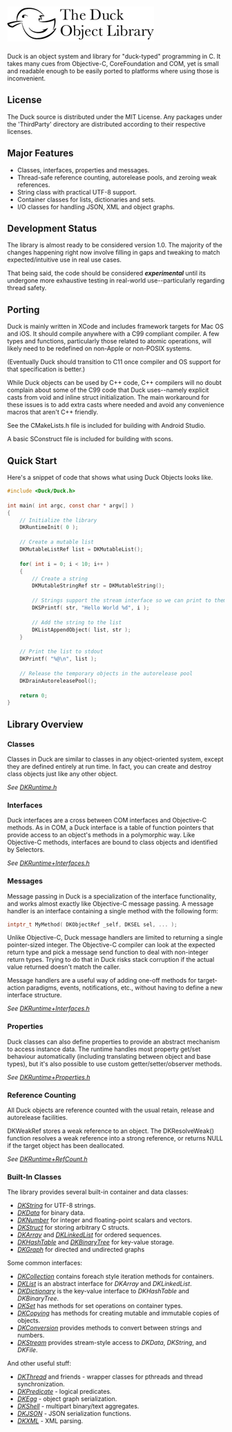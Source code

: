 # ![The Duck Object Library](DuckLogo.png)

Duck is an object system and library for "duck-typed" programming in C. It takes
many cues from Objective-C, CoreFoundation and COM, yet is small and readable
enough to be easily ported to platforms where using those is inconvenient.


## License

The Duck source is distributed under the MIT License. Any packages under the
'ThirdParty' directory are distributed according to their respective licenses.


## Major Features

* Classes, interfaces, properties and messages.
* Thread-safe reference counting, autorelease pools, and zeroing weak references.
* String class with practical UTF-8 support.
* Container classes for lists, dictionaries and sets.
* I/O classes for handling JSON, XML and object graphs.


## Development Status

The library is almost ready to be considered version 1.0. The majority of the changes
happening right now involve filling in gaps and tweaking to match expected/intuitive
use in real use cases.

That being said, the code should be considered ***experimental*** until its undergone
more exhaustive testing in real-world use--particularly regarding thread safety.


## Porting

Duck is mainly written in XCode and includes framework targets for Mac OS and iOS. It
should compile anywhere with a C99 compliant compiler. A few types and functions,
particularly those related to atomic operations, will likely need to be redefined
on non-Apple or non-POSIX systems.

(Eventually Duck should transition to C11 once compiler and OS support for that
specification is better.)

While Duck objects can be used by C++ code, C++ compilers will no doubt complain
about some of the C99 code that Duck uses--namely explicit casts from void and
inline struct initialization. The main workaround for these issues is to add extra
casts where needed and avoid any convenience macros that aren't C++ friendly.

See the CMakeLists.h file is included for building with Android Studio.

A basic SConstruct file is included for building with scons.


## Quick Start

Here's a snippet of code that shows what using Duck Objects looks like.

```C
#include <Duck/Duck.h>

int main( int argc, const char * argv[] )
{
    // Initialize the library
    DKRuntimeInit( 0 );
    
    // Create a mutable list
    DKMutableListRef list = DKMutableList();
    
    for( int i = 0; i < 10; i++ )
    {
        // Create a string
        DKMutableStringRef str = DKMutableString();
        
        // Strings support the stream interface so we can print to them thusly
        DKSPrintf( str, "Hello World %d", i );

        // Add the string to the list
        DKListAppendObject( list, str );
    }
    
    // Print the list to stdout
    DKPrintf( "%@\n", list );
    
    // Release the temporary objects in the autorelease pool
    DKDrainAutoreleasePool();

    return 0;
}
```


## Library Overview

### Classes

Classes in Duck are similar to classes in any object-oriented system, except
they are defined entirely at run time. In fact, you can create and destroy class
objects just like any other object.

*See [DKRuntime.h](Source/DKRuntime.h)*

### Interfaces

Duck interfaces are a cross between COM interfaces and Objective-C methods. As
in COM, a Duck interface is a table of function pointers that provide access to
an object's methods in a polymorphic way. Like Objective-C methods, interfaces
are bound to class objects and identified by Selectors.

*See [DKRuntime+Interfaces.h](Source/DKRuntime+Interfaces.h)*

### Messages

Message passing in Duck is a specialization of the interface functionality, and
works almost exactly like Objective-C message passing. A message handler is an
interface containing a single method with the following form:

```C
intptr_t MyMethod( DKObjectRef _self, DKSEL sel, ... );
```

Unlike Objective-C, Duck message handlers are limited to returning a single
pointer-sized integer. The Objective-C compiler can look at the expected return
type and pick a message send function to deal with non-integer return types.
Trying to do that in Duck risks stack corruption if the actual value returned
doesn't match the caller.

Message handlers are a useful way of adding one-off methods for target-action
paradigms, events, notifications, etc., without having to define a new interface
structure.

*See [DKRuntime+Interfaces.h](Source/DKRuntime+Interfaces.h)*

### Properties

Duck classes can also define properties to provide an abstract mechanism to
access instance data. The runtime handles most property get/set behaviour
automatically (including translating between object and base types), but it's
also possible to use custom getter/setter/observer methods.

*See [DKRuntime+Properties.h](Source/DKRuntime+Properties.h)*

### Reference Counting

All Duck objects are reference counted with the usual retain, release and
autorelease facilities.

DKWeakRef stores a weak reference to an object. The DKResolveWeak() function
resolves a weak reference into a strong reference, or returns NULL if the
target object has been deallocated.

*See [DKRuntime+RefCount.h](Source/DKRuntime+RefCount.h)*

### Built-In Classes

The library provides several built-in container and data classes:

* *[DKString](Source/DKString.h)* for UTF-8 strings.
* *[DKData](Source/DKData.h)* for binary data.
* *[DKNumber](Source/DKNumber.h)* for integer and floating-point scalars and vectors.
* *[DKStruct](Source/DKStruct.h)* for storing arbitrary C structs.
* *[DKArray](Source/DKArray.h)* and *[DKLinkedList](Source/DKLinkedList.h)* for ordered sequences.
* *[DKHashTable](Source/DKHashTable.h)* and *[DKBinaryTree](Source/DKBinaryTree.h)* for key-value storage.
* *[DKGraph](Source/DKGraph.h)* for directed and undirected graphs

Some common interfaces:

* *[DKCollection](Source/DKCollection.h)* contains foreach style iteration methods for containers.
* *[DKList](Source/DKList.h)* is an abstract interface for *DKArray* and *DKLinkedList*.
* *[DKDictionary](Source/DKDictionary.h)* is the key-value interface to *DKHashTable* and *DKBinaryTree*.
* *[DKSet](Source/DKSet.h)* has methods for set operations on container types.
* *[DKCopying](Source/DKCopying.h)* has methods for creating mutable and immutable copies of objects.
* *[DKConversion](Source/DKConversion.h)* provides methods to convert between strings and numbers.
* *[DKStream](Source/DKStream.h)* provides stream-style access to *DKData*, *DKString*, and *DKFile*.

And other useful stuff:

* *[DKThread](Source/DKThread.h)* and friends - wrapper classes for pthreads and thread synchronization.
* *[DKPredicate](Source/DKPredicate.h)* - logical predicates.
* *[DKEgg](Source/DKEgg.h)* - object graph serialization.
* *[DKShell](Source/DKShell.h)* - multipart binary/text aggregates.
* *[DKJSON](Source/DKJSON.h)* - JSON serialization functions.
* *[DKXML](Source/DKXML.h)* - XML parsing.






